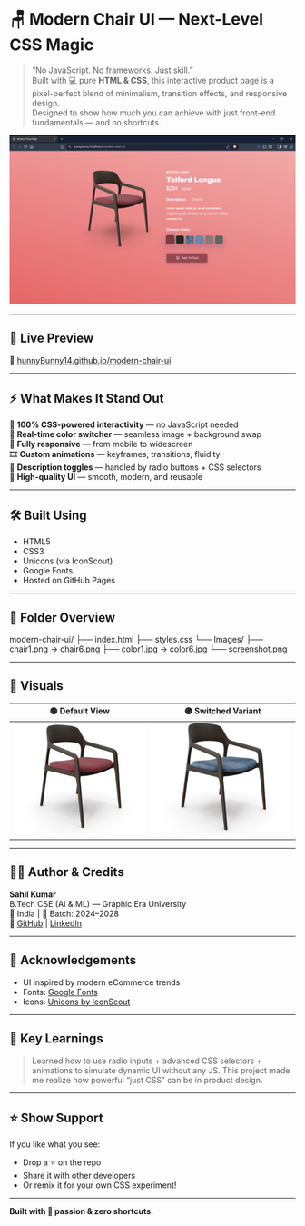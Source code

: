 # 🪑 Modern Chair UI — Next-Level CSS Magic

> “No JavaScript. No frameworks. Just skill.”  
> Built with 💻 pure **HTML & CSS**, this interactive product page is a pixel-perfect blend of minimalism, transition effects, and responsive design.  
> Designed to show how much you can achieve with just front-end fundamentals — and no shortcuts.

![Screenshot](Images/screenshot.png)

---

## 🚀 Live Preview

🔗 [hunnyBunny14.github.io/modern-chair-ui](https://hunnyBunny14.github.io/modern-chair-ui/)

---

## ⚡ What Makes It Stand Out

🧠 **100% CSS-powered interactivity** — no JavaScript needed  
🎨 **Real-time color switcher** — seamless image + background swap  
📱 **Fully responsive** — from mobile to widescreen  
🎞️ **Custom animations** — keyframes, transitions, fluidity  
🔘 **Description toggles** — handled by radio buttons + CSS selectors  
🎯 **High-quality UI** — smooth, modern, and reusable

---

## 🛠️ Built Using

- HTML5
- CSS3
- Unicons (via IconScout)
- Google Fonts
- Hosted on GitHub Pages

---

## 📁 Folder Overview

modern-chair-ui/
├── index.html
├── styles.css
└── Images/
├── chair1.png → chair6.png
├── color1.jpg → color6.jpg
└── screenshot.png

---

## 🎥 Visuals

| 🟢 Default View | 🟣 Switched Variant |
|----------------|---------------------|
| ![](Images/chair1.png) | ![](Images/chair3.png) |

---

## 👨‍💻 Author & Credits

**Sahil Kumar**  
B.Tech CSE (AI & ML) — Graphic Era University  
📍 India | 🎯 Batch: 2024–2028  
🔗 [GitHub](https://github.com/hunnyBunny14) | [LinkedIn](https://www.linkedin.com/in/hunnyBunny14)

---

## 🤝 Acknowledgements

- UI inspired by modern eCommerce trends  
- Fonts: [Google Fonts](https://fonts.google.com)  
- Icons: [Unicons by IconScout](https://iconscout.com/unicons)

---

## 🧠 Key Learnings

> Learned how to use radio inputs + advanced CSS selectors + animations to simulate dynamic UI without any JS. This project made me realize how powerful “just CSS” can be in product design.

---

## ⭐ Show Support

If you like what you see:
- Drop a ⭐ on the repo
- Share it with other developers
- Or remix it for your own CSS experiment!

---

**Built with 💯 passion & zero shortcuts.**

